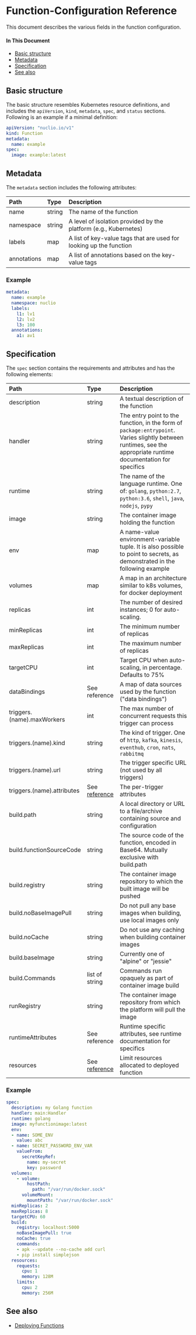 # Function-Configuration Reference

This document describes the various fields in the function configuration.

#### In This Document

- [Basic structure](#basic-structure)
- [Metadata](#metadata)
- [Specification](#specification)
- [See also](#see-also)

## Basic structure 

The basic structure resembles Kubernetes resource definitions, and includes the `apiVersion`, `kind`, `metadata`, `spec`, and `status` sections. Following is an example if a minimal definition:

```yaml
apiVersion: "nuclio.io/v1"
kind: Function
metadata:
  name: example
spec:
  image: example:latest
```

## Metadata

The `metadata` section includes the following attributes:

| Path | Type | Description |
| :--- | :--- | :--- |
| name | string | The name of the function |
| namespace | string | A level of isolation provided by the platform (e.g., Kubernetes) |
| labels | map | A list of key-value tags that are used for looking up the function |
| annotations | map | A list of annotations based on the key-value tags |

### Example

```yaml
metadata:
  name: example
  namespace: nuclio
  labels:
    l1: lv1
    l2: lv2
    l3: 100
  annotations:
    a1: av1  
```

## Specification

The `spec` section contains the requirements and attributes and has the following elements:

| Path | Type | Description |
| :--- | :--- | :--- |
| description | string | A textual description of the function |
| handler | string | The entry point to the function, in the form of `package:entrypoint`. Varies slightly between runtimes, see the appropriate runtime documentation for specifics |
| runtime | string | The name of the language runtime. One of: `golang`, `python:2.7`, `python:3.6`, `shell`, `java`, `nodejs`, `pypy` | 
| image | string | The container image holding the function |
| env | map | A name-value environment-variable tuple. It is also possible to point to secrets, as demonstrated in the following example |
| volumes | map | A map in an architecture similar to k8s volumes, for docker deployment |
| replicas | int | The number of desired instances; 0 for auto-scaling. |
| minReplicas | int | The minimum number of replicas |
| maxReplicas | int | The maximum number of replicas |
| targetCPU | int | Target CPU when auto-scaling, in percentage. Defaults to 75% |
| dataBindings | See reference | A map of data sources used by the function ("data bindings") |
| triggers.(name).maxWorkers | int | The max number of concurrent requests this trigger can process |
| triggers.(name).kind | string | The kind of trigger. One of `http`, `kafka`, `kinesis`, `eventhub`, `cron`, `nats`, `rabbitmq` |
| triggers.(name).url | string | The trigger specific URL (not used by all triggers) |
| triggers.(name).attributes | See [reference](/docs/reference/triggers) | The per-trigger attributes |
| build.path | string | A local directory or URL to a file/archive containing source and configuration |
| build.functionSourceCode | string | The source code of the function, encoded in Base64. Mutually exclusive with build.path |
| build.registry | string | The container image repository to which the built image will be pushed |
| build.noBaseImagePull | string | Do not pull any base images when building, use local images only |
| build.noCache | string | Do not use any caching when building container images |
| build.baseImage | string | Currently one of "alpine" or "jessie" |
| build.Commands | list of string | Commands run opaquely as part of container image build |
| runRegistry | string | The container image repository from which the platform will pull the image |
| runtimeAttributes | See reference | Runtime specific attributes, see runtime documentation for specifics |
| resources | See [reference](https://kubernetes.io/docs/concepts/configuration/manage-compute-resources-container/) | Limit resources allocated to deployed function |

### Example

```yaml
spec:
  description: my Golang function
  handler: main:Handler
  runtime: golang
  image: myfunctionimage:latest
  env:
  - name: SOME_ENV
    value: abc
  - name: SECRET_PASSWORD_ENV_VAR
    valueFrom:
      secretKeyRef:
        name: my-secret
        key: password
  volumes:
    - volume:
        hostPath:
          path: "/var/run/docker.sock"
      volumeMount:
        mountPath: "/var/run/docker.sock"
  minReplicas: 2
  maxReplicas: 8
  targetCPU: 60
  build:
    registry: localhost:5000
    noBaseImagePull: true
    noCache: true
    commands:
    - apk --update --no-cache add curl
    - pip install simplejson
  resources:
    requests:
      cpu: 1
      memory: 128M
    limits:
      cpu: 2
      memory: 256M  
```

## See also

- [Deploying Functions](/docs/tasks/deploying-functions.md)

